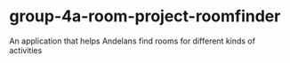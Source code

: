 # group-4a-room-project-roomfinder
An application that helps Andelans find rooms for different kinds of activities
